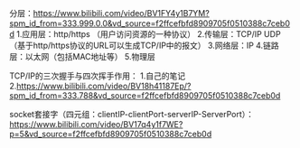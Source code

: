 分层：https://www.bilibili.com/video/BV1FY4y1B7YM?spm_id_from=333.999.0.0&vd_source=f2ffcefbfd8909705f0510388c7ceb0d
1.应用层：http/https （用户访问资源的一种协议）
2.传输层：TCP/IP UDP （基于http/https协议的URL可以生成TCP/IP中的报文）
3.网络层：IP
4.链路层：以太网（包括MAC地址等）
5.物理层


TCP/IP的三次握手与四次挥手作用：
1.自己的笔记
2.https://www.bilibili.com/video/BV18h41187Ep/?spm_id_from=333.788&vd_source=f2ffcefbfd8909705f0510388c7ceb0d

socket套接字（四元组：clientIP-clientPort-serverIP-ServerPort）：https://www.bilibili.com/video/BV17q4y1f7WE?p=5&vd_source=f2ffcefbfd8909705f0510388c7ceb0d
